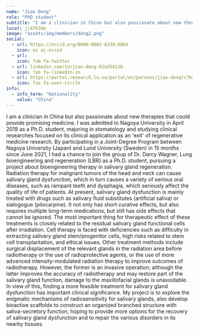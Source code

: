 ```yaml
---
name: "Jiao Dong"
role: "PhD student"
subtitle: "I am a clinician in China but also passionate about new therapies that could provide promising medicine."
lucat: ji4763do
image: "assets/img/members/dong2.png"
social:
  - url: https://orcid.org/0000-0002-6239-686X
    icon: ai ai-orcid
  - url: 
    icon: fab fa-twitter
  - url: linkedin.com/in/jiao-dong-82a35411b
    icon: fab fa-linkedin-in
  - url: https://portal.research.lu.se/portal/en/persons/jiao-dong(c7b3f514-c221-47a3-9440-be0a1fe45aa1).html
    icon: fas fa-user-circle
info:
  - info_term: "Nationality"
    value: "China"
---
```

I am a clinician in China but also passionate about new therapies that could provide promising medicine. I was admitted to Nagoya University in April 2019 as a Ph.D. student, majoring in stomatology and studying clinical researches focused on its clinical application as an 'exit' of regenerative medicine research. By participating in a Joint-Degree Program between Nagoya University (Japan) and Lund University (Sweden) in 15 months since June 2021, I had a chance to join the group of Dr. Darcy Wagner, Lung bioengineering and regeneration (LBR) as a Ph.D. student, pursuing a project about bioengineering therapy in salivary gland regeneration.
Radiation therapy for malignant tumors of the head and neck can cause salivary gland dysfunction, which in turn causes a variety of serious oral diseases, such as rampant teeth and dysphagia, which seriously affect the quality of life of patients. At present, salivary gland dysfunction is mainly treated with drugs such as salivary fluid substitutes (artificial saliva) or sialogogue (pilocarpine). It not only has short curative effects, but also requires multiple long-term medications, but still has side effects that cannot be ignored. The most important thing for therapeutic effect of these treatments is closely related to the residual salivary gland functional cells after irradiation. Cell therapy is faced with deficiencies such as difficulty in extracting salivary gland stem/progenitor cells, high risks related to stem cell transplantation, and ethical issues. Other treatment methods include surgical displacement of the relevant glands in the radiation area before radiotherapy or the use of radioprotective agents, or the use of more advanced intensity-modulated radiation therapy to improve outcomes of radiotherapy. However, the former is an invasive operation; although the latter improves the accuracy of radiotherapy and may restore part of the salivary gland function, damage to the maxillofacial glands is unavoidable. In view of this, finding a more feasible treatment for salivary gland dysfunction has important clinical significance. My project is to explore the enigmatic mechanisms of radiosensitivity for salivary glands, also develop bioactive scaffolds to construct an organized branched structure with saliva-secretory function, hoping to provide more options for the recovery of salivary gland dysfunction and to repair the various disorders in its nearby tissues.